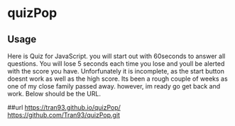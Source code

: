 # quizPop



## Usage
Here is Quiz for JavaScript. you will start out with 60seconds to answer all questions. You will lose 5 seconds each time you lose and youll be alerted with the score you have. Unforfunately it is incomplete, as the start button doesnt work as well as the high score. Its been a rough couple of weeks as one of my close family passed away. however, im ready go get back and work. Below should be the URL.

##url
 https://tran93.github.io/quizPop/
 https://github.com/Tran93/quizPop.git